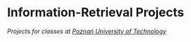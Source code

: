 # Information-Retrieval Projects
*Projects for classes at [Poznań University of Technology](https://www.put.poznan.pl)*
